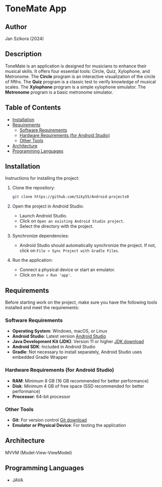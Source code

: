 # ToneMate App

## Author
Jan Szikora (2024)

## Description

ToneMate is an application is designed for musicians to enhance their musical skills. It offers four essential tools: Circle, Quiz, Xylophone, and Metronome.
The **Circle** program is an interactive visualization of the circle of fifths.
The **Quiz** program is a classic test to verify knowledge of musical scales.
The **Xylophone** program is a simple xylophone simulator.
The **Metronome** program is a basic metronome simulator.

## Table of Contents

- [Installation](#installation)
- [Requirements](#requirements)
  - [Software Requirements](#software-requirements)
  - [Hardware Requirements (for Android Studio)](#hardware-requirements-for-android-studio)
  - [Other Tools](#other-tools)
- [Architecture](#architecture)
- [Programming Languages](#programming-languages)

## Installation

Instructions for installing the project:

1. Clone the repository:
    ```bash
    git clone https://github.com/Siky55/Android-projects0
    ```

2. Open the project in Android Studio:
    - Launch Android Studio.
    - Click on `Open an existing Android Studio project`.
    - Select the directory with the project.

3. Synchronize dependencies:
    - Android Studio should automatically synchronize the project. If not, click on `File > Sync Project with Gradle Files`.

4. Run the application:
    - Connect a physical device or start an emulator.
    - Click on `Run > Run 'app'`.

## Requirements

Before starting work on the project, make sure you have the following tools installed and meet the requirements:

### Software Requirements

- **Operating System**: Windows, macOS, or Linux
- **Android Studio**: Latest version [Android Studio](https://developer.android.com/studio)
- **Java Development Kit (JDK)**: Version 11 or higher [JDK download](https://www.oracle.com/java/technologies/javase-jdk11-downloads.html)
- **Android SDK**: Included in Android Studio
- **Gradle**: Not necessary to install separately, Android Studio uses embedded Gradle Wrapper

### Hardware Requirements (for Android Studio)

- **RAM**: Minimum 8 GB (16 GB recommended for better performance)
- **Disk**: Minimum 4 GB of free space (SSD recommended for better performance)
- **Processor**: 64-bit processor

### Other Tools

- **Git**: For version control [Git download](https://git-scm.com/)
- **Emulator or Physical Device**: For testing the application

## Architecture

MVVM (Model-View-ViewModel)

## Programming Languages

- JAVA